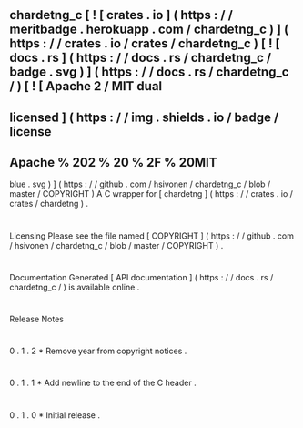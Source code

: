 #
chardetng_c
[
!
[
crates
.
io
]
(
https
:
/
/
meritbadge
.
herokuapp
.
com
/
chardetng_c
)
]
(
https
:
/
/
crates
.
io
/
crates
/
chardetng_c
)
[
!
[
docs
.
rs
]
(
https
:
/
/
docs
.
rs
/
chardetng_c
/
badge
.
svg
)
]
(
https
:
/
/
docs
.
rs
/
chardetng_c
/
)
[
!
[
Apache
2
/
MIT
dual
-
licensed
]
(
https
:
/
/
img
.
shields
.
io
/
badge
/
license
-
Apache
%
202
%
20
%
2F
%
20MIT
-
blue
.
svg
)
]
(
https
:
/
/
github
.
com
/
hsivonen
/
chardetng_c
/
blob
/
master
/
COPYRIGHT
)
A
C
wrapper
for
[
chardetng
]
(
https
:
/
/
crates
.
io
/
crates
/
chardetng
)
.
#
#
Licensing
Please
see
the
file
named
[
COPYRIGHT
]
(
https
:
/
/
github
.
com
/
hsivonen
/
chardetng_c
/
blob
/
master
/
COPYRIGHT
)
.
#
#
Documentation
Generated
[
API
documentation
]
(
https
:
/
/
docs
.
rs
/
chardetng_c
/
)
is
available
online
.
#
#
Release
Notes
#
#
#
0
.
1
.
2
*
Remove
year
from
copyright
notices
.
#
#
#
0
.
1
.
1
*
Add
newline
to
the
end
of
the
C
header
.
#
#
#
0
.
1
.
0
*
Initial
release
.
